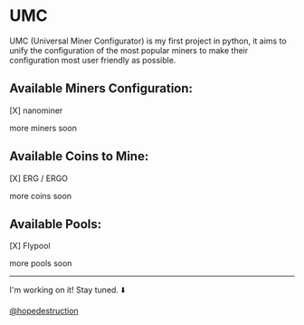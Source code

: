 # UMC

UMC (Universal Miner Configurator) is my first project in python, it aims to unify the configuration of the most popular miners to make their configuration most user friendly as possible.

## Available Miners Configuration:

[X] nanominer

more miners soon




## Available Coins to Mine:

[X] ERG / ERGO

more coins soon




## Available Pools:

[X] Flypool

more pools soon

---

I'm working on it! Stay tuned. ⬇️

[@hopedestruction](https://twitter.com/hopedestruction)
